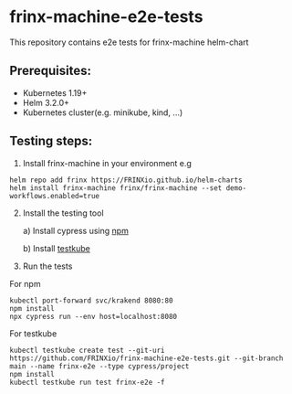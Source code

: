 # frinx-machine-e2e-tests

This repository contains e2e tests for frinx-machine helm-chart

## Prerequisites:
- Kubernetes 1.19+
- Helm 3.2.0+
- Kubernetes cluster(e.g. minikube, kind, ...)

## Testing steps:

1. Install frinx-machine in your environment e.g
```
helm repo add frinx https://FRINXio.github.io/helm-charts
helm install frinx-machine frinx/frinx-machine --set demo-workflows.enabled=true
```
2. Install the testing tool

    a) Install cypress using [npm](https://docs.cypress.io/guides/getting-started/installing-cypress#Direct-download)

    b) Install [testkube](https://kubeshop.github.io/testkube/installing/)

3. Run the tests

For npm
```
kubectl port-forward svc/krakend 8080:80
npm install
npx cypress run --env host=localhost:8080
```

For testkube
```
kubectl testkube create test --git-uri https://github.com/FRINXio/frinx-machine-e2e-tests.git --git-branch main --name frinx-e2e --type cypress/project
npm install
kubectl testkube run test frinx-e2e -f
```
